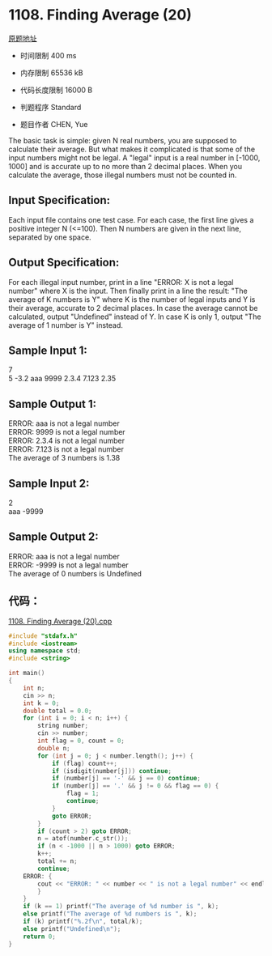 ﻿# 1108. Finding Average (20)

[原题地址](https://www.patest.cn/contests/pat-a-practise/1108)

* 时间限制 400 ms



* 内存限制 65536 kB



* 代码长度限制 16000 B



* 判题程序 Standard 

* 题目作者 CHEN, Yue



The basic task is simple: given N real numbers, you are supposed to calculate their average. But what makes it complicated is that some of the input numbers might not be legal. A "legal" input is a real number in [-1000, 1000] and is accurate up to no more than 2 decimal places. When you calculate the average, those illegal numbers must not be counted in.

## Input Specification: 

Each input file contains one test case. For each case, the first line gives a positive integer N (<=100). Then N numbers are given in the next line, separated by one space. 

## Output Specification: 

For each illegal input number, print in a line "ERROR: X is not a legal number" where X is the input. Then finally print in a line the result: "The average of K numbers is Y" where K is the number of legal inputs and Y is their average, accurate to 2 decimal places. In case the average cannot be calculated, output "Undefined" instead of Y. In case K is only 1, output "The average of 1 number is Y" instead. 
## Sample Input 1:  
7  
5 -3.2 aaa 9999 2.3.4 7.123 2.35  

## Sample Output 1:  
ERROR: aaa is not a legal number  
ERROR: 9999 is not a legal number  
ERROR: 2.3.4 is not a legal number  
ERROR: 7.123 is not a legal number  
The average of 3 numbers is 1.38  

## Sample Input 2:  
2  
aaa -9999  

## Sample Output 2:  
ERROR: aaa is not a legal number  
ERROR: -9999 is not a legal number  
The average of 0 numbers is Undefined  

## 代码：


[1108. Finding Average (20).cpp](https://github.com/jerrykcode/PAT-Practise/blob/master/PAT%20Advanced%20Level%20Practise/1108.%20Finding%20Average%20(20)/1108.%20Finding%20Average%20(20).cpp)


```cpp
#include "stdafx.h"
#include <iostream>
using namespace std;
#include <string>

int main()
{
	int n;
	cin >> n;
	int k = 0;
	double total = 0.0;
	for (int i = 0; i < n; i++) {
		string number;
		cin >> number;
		int flag = 0, count = 0;
		double n;
		for (int j = 0; j < number.length(); j++) {
			if (flag) count++;
			if (isdigit(number[j])) continue;
			if (number[j] == '-' && j == 0) continue;
			if (number[j] == '.' && j != 0 && flag == 0) {
				flag = 1;
				continue;
			}
			goto ERROR;
		}
		if (count > 2) goto ERROR;
		n = atof(number.c_str());
		if (n < -1000 || n > 1000) goto ERROR;
		k++;
		total += n;
		continue;
	ERROR: {
		cout << "ERROR: " << number << " is not a legal number" << endl;
		}
	}
	if (k == 1) printf("The average of %d number is ", k);
	else printf("The average of %d numbers is ", k);
	if (k) printf("%.2f\n", total/k);
	else printf("Undefined\n");
    return 0;
}

```